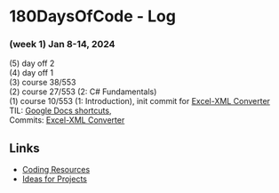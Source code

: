 # 180DaysOfCode - Log


### (week 1) Jan 8-14, 2024
(5) day off 2  
(4) day off 1  
(3) course 38/553  
(2) course 27/553 (2: C# Fundamentals)  
(1) course 10/553 (1: Introduction), init commit for [Excel-XML Converter](https://github.com/NSokolov114/ExcelXMLConverter)  
TIL: [Google Docs shortcuts](https://support.google.com/docs/answer/179738?hl=en#zippy=%2Cpc-shortcuts), []()  
Commits: [Excel-XML Converter](https://github.com/NSokolov114/ExcelXMLConverter)  


## Links
* [Coding Resources](resources-programming.md)  
* [Ideas for Projects](ideas-for-projects.md)
